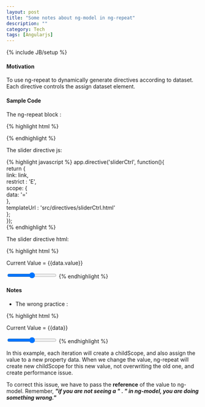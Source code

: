 ```yaml
---
layout: post
title: "Some notes about ng-model in ng-repeat"
description: ""
category: Tech
tags: [Angularjs]
---
```

{% include JB/setup %}

#### Motivation   
To use ng-repeat to dynamically generate directives according to dataset. Each directive controls the assign dataset element.  

#### Sample Code

The ng-repeat block :  

{% highlight html %}
<div ng-repeat="data in objectDataset">
	<slider-ctrl data="data"></slider-ctrl>
</div>  
{% endhighlight %}

The slider directive js:  

{% highlight javascript %}
app.directive('sliderCtrl', function(){  
	return {  
		link: link,  
		restrict : 'E',  
		scope: {  
			data: '='  
		},  
		templateUrl : 'src/directives/sliderCtrl.html'  
	};  
});  
{% endhighlight %}

The slider directive html: 

{% highlight html %}
<p>Current Value = {{data.value}}</p>    
<input type="range" ng-model="data.value">   
{% endhighlight %}

#### Notes

* The wrong practice :

{% highlight html %}
<p>Current Value = {{data}}</p>    
<input type="range" ng-model="data">   
{% endhighlight %}

In this example, each iteration will create a childScope, and also assign the value to a new property data. When we change the value, ng-repeat will create new childScope for this new value, not overwriting the old one, and create performance issue.  

To correct this issue, we have to pass the **reference** of the value to ng-model. Remember, **_"if you are not seeing a  " . " in ng-model, you are doing something wrong."_**